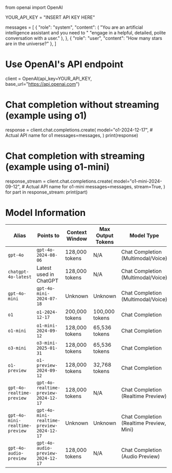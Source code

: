 from openai import OpenAI

YOUR_API_KEY = "INSERT API KEY HERE"

messages = [
    {
        "role": "system",
        "content": (
            "You are an artificial intelligence assistant and you need to "
            "engage in a helpful, detailed, polite conversation with a user."
        ),
    },
    {
        "role": "user",
        "content": "How many stars are in the universe?"
    },
]

# Use OpenAI's API endpoint
client = OpenAI(api_key=YOUR_API_KEY, base_url="https://api.openai.com")

# Chat completion without streaming (example using o1)
response = client.chat.completions.create(
    model="o1-2024-12-17",  # Actual API name for o1
    messages=messages,
)
print(response)

# Chat completion with streaming (example using o1-mini)
response_stream = client.chat.completions.create(
    model="o1-mini-2024-09-12",  # Actual API name for o1-mini
    messages=messages,
    stream=True,
)
for part in response_stream:
    print(part)

# Model Information

| Alias                          | Points to                              | Context Window    | Max Output Tokens | Model Type                                | Operational Status |
|--------------------------------|----------------------------------------|-------------------|-------------------|-------------------------------------------|-------------------|
| `gpt-4o`                       | `gpt-4o-2024-08-06`                     | 128,000 tokens    | N/A               | Chat Completion (Multimodal/Voice)        | ✅ Both Working |
| `chatgpt-4o-latest`            | Latest used in ChatGPT                 | 128,000 tokens    | N/A               | Chat Completion (Multimodal/Voice)        | ✅ Both Working |
| `gpt-4o-mini`                  | `gpt-4o-mini-2024-07-18`                | Unknown           | Unknown           | Chat Completion (Multimodal/Voice)        | ✅ Both Working |
| `o1`                         | `o1-2024-12-17`                        | 200,000 tokens    | 100,000 tokens    | Chat Completion                           | ❌ Not Available |
| `o1-mini`                    | `o1-mini-2024-09-12`                   | 128,000 tokens    | 65,536 tokens     | Chat Completion                           | ✅ Both Working |
| `o3-mini`                    | `o3-mini-2025-01-31`                   | 128,000 tokens    | 65,536 tokens     | Chat Completion                           | ❌ Not Available |
| `o1-preview`                 | `o1-preview-2024-09-12`                | 128,000 tokens    | 32,768 tokens     | Chat Completion                           | ✅ Both Working |
| `gpt-4o-realtime-preview`    | `gpt-4o-realtime-preview-2024-12-17`     | 128,000 tokens    | N/A               | Chat Completion (Realtime Preview)        | ❌ Wrong Endpoint |
| `gpt-4o-mini-realtime-preview` | `gpt-4o-mini-realtime-preview-2024-12-17` | Unknown           | Unknown           | Chat Completion (Realtime Preview, Mini)  | ❌ Wrong Endpoint |
| `gpt-4o-audio-preview`       | `gpt-4o-audio-preview-2024-12-17`        | 128,000 tokens    | N/A               | Chat Completion (Audio Preview)           | ❌ Audio Required |

